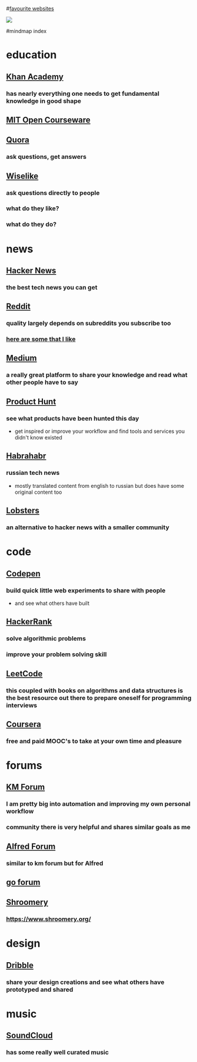 #[favourite websites](https://my.mindnode.com/pcwuxJXJwPYzjAnypqCTNxkBEKQ5Ss1xs2veKNUc)

![](http://i.imgur.com/qwUCSdJ.png)

#mindmap index
# education

## [Khan Academy](http://www.khanacademy.org/)

### has nearly everything one needs to get fundamental knowledge in good shape

## [MIT Open Courseware](https://ocw.mit.edu/courses/)

## [Quora](https://www.quora.com/)

### ask questions, get answers

## [Wiselike](https://wiselike.com/)

### ask questions directly to people

### what do they like?

### what do they do?


# news


## [Hacker News](http://hckrnews.com)

### the best tech news you can get

## [Reddit](https://www.reddit.com)

### quality largely depends on subreddits you subscribe too

### [here are some that I like](https://github.com/nikitavoloboev/awesome-reddit)

## [Medium](https://medium.com/)

### a really great platform to share your knowledge and read what other people have to say

## [Product Hunt](https://www.producthunt.com)

### see what products have been hunted this day

- get inspired or improve your workflow and find tools and services you didn't know existed

## [Habrahabr](https://habrahabr.ru/top/)

### russian tech news

- mostly translated content from english to russian but does have some original content too

## [Lobsters](https://lobste.rs/)

### an alternative to hacker news with a smaller community


# code


## [Codepen](http://codepen.io/)

### build quick little web experiments to share with people

- and see what others have built

## [HackerRank](https://www.hackerrank.com/)

### solve algorithmic problems

### improve your problem solving skill

## [LeetCode](https://leetcode.com/)

### this coupled with books on algorithms and data structures is the best resource out there to prepare oneself for programming interviews

## [Coursera](https://www.coursera.org/)

### free and paid MOOC's to take at your own time and pleasure


# forums


## [KM Forum](https://forum.keyboardmaestro.com/latest)

### I am pretty big into automation and improving my own personal workflow

### community there is very helpful and shares similar goals as me

## [Alfred Forum](http://www.alfredforum.com/)

### similar to km forum but for Alfred

## [go forum](https://forum.golangbridge.org/)

## [Shroomery](https://www.shroomery.org/)

### https://www.shroomery.org/


# design


## [Dribble](https://dribbble.com/shots)

### share your design creations and see what others have prototyped and shared


# music


## [SoundCloud](https://soundcloud.com/stream)

### has some really well curated music



